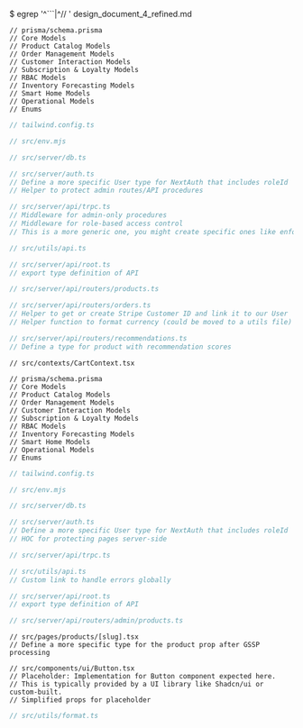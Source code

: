 $ egrep '^```|^// ' design_document_4_refined.md 
```prisma
// prisma/schema.prisma
// Core Models
// Product Catalog Models
// Order Management Models
// Customer Interaction Models
// Subscription & Loyalty Models
// RBAC Models
// Inventory Forecasting Models
// Smart Home Models
// Operational Models
// Enums
```
```ts
// tailwind.config.ts
```
```js
// src/env.mjs
```
```typescript
// src/server/db.ts
```
```typescript
// src/server/auth.ts
// Define a more specific User type for NextAuth that includes roleId
// Helper to protect admin routes/API procedures
```
```typescript
// src/server/api/trpc.ts
// Middleware for admin-only procedures
// Middleware for role-based access control
// This is a more generic one, you might create specific ones like enforceUserIsManager
```
```typescript
// src/utils/api.ts
```
```typescript
// src/server/api/root.ts
// export type definition of API
```
```typescript
// src/server/api/routers/products.ts
```
```typescript
// src/server/api/routers/orders.ts
// Helper to get or create Stripe Customer ID and link it to our User
// Helper function to format currency (could be moved to a utils file)
```
```typescript
// src/server/api/routers/recommendations.ts
// Define a type for product with recommendation scores
```
```tsx
// src/contexts/CartContext.tsx
```
```prisma
// prisma/schema.prisma
// Core Models
// Product Catalog Models
// Order Management Models
// Customer Interaction Models
// Subscription & Loyalty Models
// RBAC Models
// Inventory Forecasting Models
// Smart Home Models
// Operational Models
// Enums
```
```ts
// tailwind.config.ts
```
```js
// src/env.mjs
```
```typescript
// src/server/db.ts
```
```typescript
// src/server/auth.ts
// Define a more specific User type for NextAuth that includes roleId
// HOC for protecting pages server-side
```
```typescript
// src/server/api/trpc.ts
```
```typescript
// src/utils/api.ts
// Custom link to handle errors globally
```
```typescript
// src/server/api/root.ts
// export type definition of API
```
```typescript
// src/server/api/routers/admin/products.ts
```
```tsx
// src/pages/products/[slug].tsx
// Define a more specific type for the product prop after GSSP processing
```
```tsx
// src/components/ui/Button.tsx
// Placeholder: Implementation for Button component expected here.
// This is typically provided by a UI library like Shadcn/ui or custom-built.
// Simplified props for placeholder
```
```ts
// src/utils/format.ts
```

